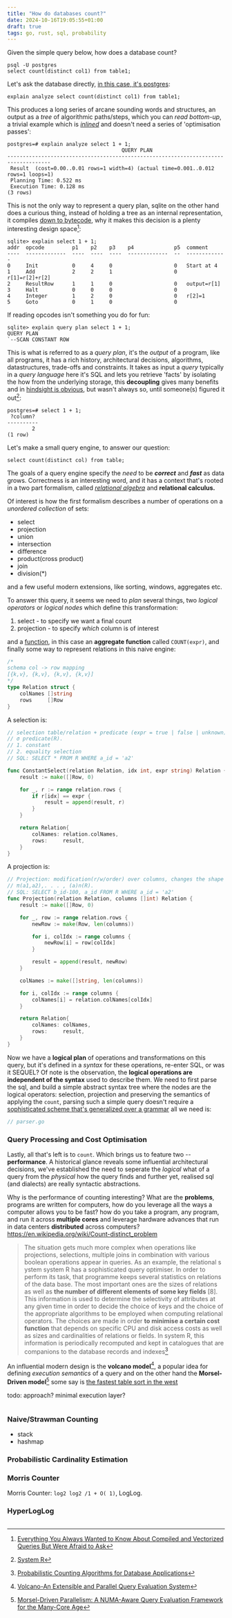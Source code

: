 ```yaml
---
title: "How do databases count?"
date: 2024-10-16T19:05:55+01:00
draft: true
tags: go, rust, sql, probability
---
```


Given the simple query below, how does a database count?
```
psql -U postgres
select count(distinct col1) from table1;
```

Let's ask the database directly, [in this case, it's postgres](https://www.postgresql.org/docs/current/using-explain.html):

```
explain analyze select count(distinct col1) from table1;
```

This produces a long series of arcane sounding words and structures, an output as a _tree_ of algorithmic paths/steps, which you can _read bottom-up_, a trivial example which is [_inlined_](https://wiki.postgresql.org/wiki/Inlining_of_SQL_functions) and doesn't need a series of 'optimisation passes':
```
postgres=# explain analyze select 1 + 1;
                                     QUERY PLAN                                     
------------------------------------------------------------------------------------
 Result  (cost=0.00..0.01 rows=1 width=4) (actual time=0.001..0.012 rows=1 loops=1)
 Planning Time: 0.522 ms
 Execution Time: 0.128 ms
(3 rows)
```

This is not the only way to represent a query plan, sqlite on the other hand does a curious thing, instead of holding a tree as an internal representation, it compiles [down to bytecode](https://www.sqlite.org/opcode.html), why it makes this decision is a plenty interesting design space[^2]:

```
sqlite> explain select 1 + 1;
addr  opcode         p1    p2    p3    p4             p5  comment      
----  -------------  ----  ----  ----  -------------  --  -------------
0     Init           0     4     0                    0   Start at 4
1     Add            2     2     1                    0   r[1]=r[2]+r[2]
2     ResultRow      1     1     0                    0   output=r[1]
3     Halt           0     0     0                    0   
4     Integer        1     2     0                    0   r[2]=1
5     Goto           0     1     0                    0   
```

If reading opcodes isn't something you do for fun:
```
sqlite> explain query plan select 1 + 1;
QUERY PLAN
`--SCAN CONSTANT ROW
```

This is what is referred to as a _query plan_, it's the _output_ of a program, like all programs, it has a rich history, architectural decisions, algorithms, datastructures, trade-offs and constraints. It takes as input a _query_ typically in a _query language_ here it's SQL and lets you retrieve 'facts' by isolating the how from the underlying storage, this **decoupling** gives many benefits and in [hindsight is obvious](https://en.wikipedia.org/wiki/Data_independence), but wasn't always so, until someone(s) figured it out[^1]:
```
postgres=# select 1 + 1;
 ?column? 
----------
        2
(1 row)
```

Let's make a small query engine, to answer our question:

```
select count(distinct col) from table;
```

The goals of a query engine specify the _need_ to be **_correct_** and **_fast_** as data grows. Correctness is an interesting word, and it has a context that's rooted in a two part formalism, called [_relational algebra_](https://en.wikipedia.org/wiki/Relational_algebra) and **relational calculus.** 

Of interest is how the first formalism describes a number of operations on a _unordered collection_ of sets:

- select
- projection
- union
- intersection
- difference
- product(cross product)
- join
- division(*)

and a few useful modern extensions, like sorting, windows, aggregates etc.

To answer this query, it seems we need to _plan_ several things, two _logical operators_ or _logical nodes_ which define this transformation:
1. select - to specify we want a final count
2. projection - to specify _which_ column is of interest

and a [function](https://www.postgresql.org/docs/9.2/functions.html), in this case an **aggregate function** called `COUNT(expr)`, and finally some 
way to represent relations in this naive engine:

```go
/*
schema col -> row mapping
[{k,v}, {k,v}, {k,v}, {k,v}]
*/
type Relation struct {
	colNames []string
	rows     []Row
}
```

A selection is:
```go
// selection table/relation + predicate (expr = true | false | unknown)
// σ predicate(R).
// 1. constant
// 2. equality selection
// SQL: SELECT * FROM R WHERE a_id = 'a2'

func ConstantSelect(relation Relation, idx int, expr string) Relation {
	result := make([]Row, 0)

	for _, r := range relation.rows {
		if r[idx] == expr {
			result = append(result, r)
		}
	}

	return Relation{
		colNames: relation.colNames,
		rows:     result,
	}
}
```

A projection is:
```go
// Projection: modification(r/w/order) over columns, changes the shape of output/attributes
// π(a1,a2),. . . , (a)n(R).
// SQL: SELECT b_id-100, a_id FROM R WHERE a_id = 'a2'
func Projection(relation Relation, columns []int) Relation {
	result := make([]Row, 0)

	for _, row := range relation.rows {
		newRow := make(Row, len(columns))

		for i, colIdx := range columns {
			newRow[i] = row[colIdx]
		}

		result = append(result, newRow)
	}

	colNames := make([]string, len(columns))

	for i, colIdx := range columns {
		colNames[i] = relation.colNames[colIdx]
	}

	return Relation{
		colNames: colNames,
		rows:     result,
	}
}
```

Now we have a **logical plan** of operations and transformations on this query, but it's defined in a _syntax_ for these operations, re-enter SQL, or was it SEQUEL? Of note is the observation, the **logical operations are independent of the syntax** used to describe them. We need to first parse the sql, and build a simple abstract syntax tree where the nodes are the logical operators: selection, projection and preserving the semantics of applying the `count`, parsing such a simple query doesn't require a [sophisticated scheme that's generalized over a grammar](https://en.wikipedia.org/wiki/Recursive_descent_parser) all we need is:
```go
// parser.go

```

### Query Processing and Cost Optimisation

Lastly, all that's left is to `count`. Which brings us to feature two -- **performance**. A historical glance reveals some influential architectural decisions, we've established the need to seperate the _logical_ what of a query from the _physical_ how the query finds and further yet, realised sql (and dialects) are really syntactic abstractions.

Why is the performance of counting interesting? What are the **problems**, programs are written for computers, how do you leverage all the ways a computer allows you to be fast? how do you take a program, any program, and run it across **multiple cores** and leverage hardware advances that run in data centers **distributed** across computers? https://en.wikipedia.org/wiki/Count-distinct_problem

> The situation gets much more complex when operations like projections, selections, multiple joins
 in combination with various boolean operations appear in queries. As an example, the relational s
 ystem system R has a sophisticated query optimiser. In order to perform its task, that programme keeps several statistics on
relations of the data base. The most important ones are the sizes of relations as well
as **the number of different elements of some key fields** [8]. This information is used
to determine the selectivity of attributes at any given time in order to decide the
choice of keys and the choice of the appropriate algorithms to be employed when
computing relational operators. The choices are made in order **to minimise a certain cost function** that depends on specific CPU and disk access costs as well as sizes and cardinalities of relations or fields. In system R, this information is
periodically recomputed and kept in catalogues that are companions to the database records and indexes[^3]

An influential modern design is the **volcano model**[^4], a popular idea for defining _execution semantics_ of a query and on the other hand the **Morsel-Driven model**[^5] some say is [the fastest table sort in the west](https://duckdb.org/2021/08/27/external-sorting.html) 

todo: approach? minimal execution layer?
```
```

### Naive/Strawman Counting
- stack
- hashmap

### Probabilistic Cardinality Estimation

### Morris Counter
Morris Counter: `log2 log2 /1 + O( 1)`, LogLog.

### HyperLogLog
```rust
```

[^1]: [System R](https://www.seas.upenn.edu/~zives/cis650/papers/System-R.PDF)
[^2]: [Everything You Always Wanted to Know About Compiled and Vectorized Queries But Were Afraid to Ask](https://www.vldb.org/pvldb/vol11/p2209-kersten.pdf)
[^3]: [Probabilistic Counting Algorithms for Database Applications](https://algo.inria.fr/flajolet/Publications/src/FlMa85.pdf)
[^4]: [Volcano-An Extensible and Parallel Query Evaluation System](https://paperhub.s3.amazonaws.com/dace52a42c07f7f8348b08dc2b186061.pdf)
[^5]: [Morsel-Driven Parallelism: A NUMA-Aware Query Evaluation Framework for the Many-Core Age](https://db.in.tum.de/~leis/papers/morsels.pdf)
